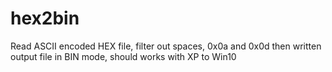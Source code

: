 # hex2bin
Read ASCII encoded HEX file, filter out spaces, 0x0a and 0x0d then written output file in BIN mode, should works with XP to Win10

